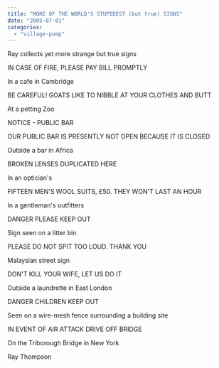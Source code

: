 ```yaml
---
title: "MORE OF THE WORLD'S STUPIDEST (but true) SIGNS"
date: "2005-07-01"
categories: 
  - "village-pump"
---
```


Ray collects yet more strange but true signs

IN CASE OF FIRE, PLEASE PAY BILL PROMPTLY

In a cafe in Cambridge

BE CAREFUL! GOATS LIKE TO NIBBLE AT YOUR CLOTHES AND BUTT

At a petting Zoo

NOTICE - PUBLIC BAR

OUR PUBLIC BAR IS PRESENTLY NOT OPEN BECAUSE IT IS CLOSED

Outside a bar in Africa

BROKEN LENSES DUPLICATED HERE

In an optician's

FIFTEEN MEN'S WOOL SUITS, £50. THEY WON'T LAST AN HOUR

In a gentleman's outfitters

DANGER PLEASE KEEP OUT

Sign seen on a litter bin

PLEASE DO NOT SPIT TOO LOUD. THANK YOU

Malaysian street sign

DON'T KILL YOUR WIFE, LET US DO IT

Outside a laundrette in East London

DANGER CHILDREN KEEP OUT

Seen on a wire-mesh fence surrounding a building site

IN EVENT OF AIR ATTACK DRIVE OFF BRIDGE

On the Triborough Bridge in New York

Ray Thompson
